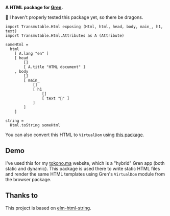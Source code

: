 __A HTML package for [Gren](https://gren-lang.org/).__

🐉 I haven't properly tested this package yet, so there be dragons.


```gren
import Transmutable.Html exposing (Html, html, head, body, main_, h1, text)
import Transmutable.Html.Attributes as A (Attribute)

someHtml =
  html
    [ A.lang "en" ]
    [ head
        []
        [ A.title "HTML document" ]
    , body
        []
        [ main_
            []
            [ h1
                []
                [ text "👋" ]
            ]
        ]
    ]

string =
  Html.toString someHtml
```

You can also convert this HTML to `VirtualDom` using [this package](https://packages.gren-lang.org/package/icidasset/html-virtualdom-gren/).


## Demo

I've used this for my [tokono.ma](https://tokono.ma) website, which is a "hybrid" Gren app (both static and dynamic). This package is used there to write static HTML files and render the same HTML templates using Gren's `VirtualDom` module from the browser package.


## Thanks to

This project is based on [elm-html-string](https://github.com/zwilias/elm-html-string).
